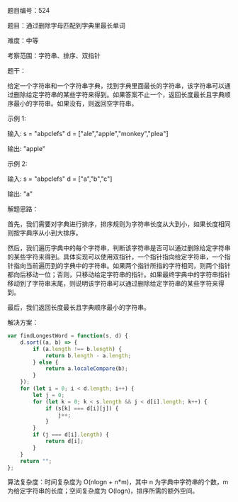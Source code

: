 题目编号：524

题目：通过删除字母匹配到字典里最长单词

难度：中等

考察范围：字符串、排序、双指针

题干：

给定一个字符串和一个字符串字典，找到字典里面最长的字符串，该字符串可以通过删除给定字符串的某些字符来得到。如果答案不止一个，返回长度最长且字典顺序最小的字符串。如果没有，则返回空字符串。

示例 1:

输入:
s = "abpclefs"
d = ["ale","apple","monkey","plea"]

输出: 
"apple"

示例 2:

输入:
s = "abpclefs"
d = ["a","b","c"]

输出: 
"a"

解题思路：

首先，我们需要对字典进行排序，排序规则为字符串长度从大到小，如果长度相同则按字典序从小到大排序。

然后，我们遍历字典中的每个字符串，判断该字符串是否可以通过删除给定字符串的某些字符来得到。具体实现可以使用双指针，一个指针指向给定字符串，一个指针指向当前遍历到的字典中的字符串。如果两个指针所指的字符相同，则两个指针都向后移动一位；否则，只移动给定字符串的指针。如果最终字典中的字符串指针移动到了字符串末尾，则说明该字符串可以通过删除给定字符串的某些字符来得到。

最后，我们返回长度最长且字典顺序最小的字符串。

解决方案：

```javascript
var findLongestWord = function(s, d) {
    d.sort((a, b) => {
        if (a.length !== b.length) {
            return b.length - a.length;
        } else {
            return a.localeCompare(b);
        }
    });
    for (let i = 0; i < d.length; i++) {
        let j = 0;
        for (let k = 0; k < s.length && j < d[i].length; k++) {
            if (s[k] === d[i][j]) {
                j++;
            }
        }
        if (j === d[i].length) {
            return d[i];
        }
    }
    return "";
};
```

算法复杂度：时间复杂度为 O(nlogn + n*m)，其中 n 为字典中字符串的个数，m 为给定字符串的长度；空间复杂度为 O(logn)，排序所需的额外空间。